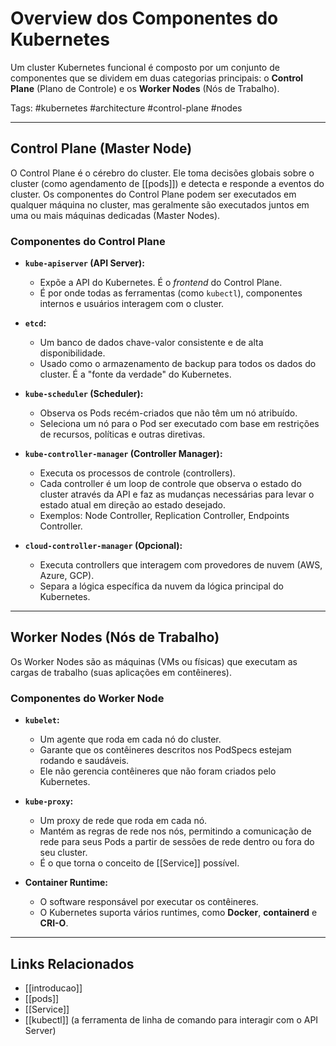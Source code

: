 # Overview dos Componentes do Kubernetes

Um cluster Kubernetes funcional é composto por um conjunto de componentes que se dividem em duas categorias principais: o **Control Plane** (Plano de Controle) e os **Worker Nodes** (Nós de Trabalho).

Tags: #kubernetes #architecture #control-plane #nodes

---

## Control Plane (Master Node)

O Control Plane é o cérebro do cluster. Ele toma decisões globais sobre o cluster (como agendamento de [[pods]]) e detecta e responde a eventos do cluster. Os componentes do Control Plane podem ser executados em qualquer máquina no cluster, mas geralmente são executados juntos em uma ou mais máquinas dedicadas (Master Nodes).

### Componentes do Control Plane

- **`kube-apiserver` (API Server):**
  - Expõe a API do Kubernetes. É o *frontend* do Control Plane.
  - É por onde todas as ferramentas (como `kubectl`), componentes internos e usuários interagem com o cluster.

- **`etcd`:**
  - Um banco de dados chave-valor consistente e de alta disponibilidade.
  - Usado como o armazenamento de backup para todos os dados do cluster. É a "fonte da verdade" do Kubernetes.

- **`kube-scheduler` (Scheduler):**
  - Observa os Pods recém-criados que não têm um nó atribuído.
  - Seleciona um nó para o Pod ser executado com base em restrições de recursos, políticas e outras diretivas.

- **`kube-controller-manager` (Controller Manager):**
  - Executa os processos de controle (controllers).
  - Cada controller é um loop de controle que observa o estado do cluster através da API e faz as mudanças necessárias para levar o estado atual em direção ao estado desejado.
  - Exemplos: Node Controller, Replication Controller, Endpoints Controller.

- **`cloud-controller-manager` (Opcional):**
  - Executa controllers que interagem com provedores de nuvem (AWS, Azure, GCP).
  - Separa a lógica específica da nuvem da lógica principal do Kubernetes.

---

## Worker Nodes (Nós de Trabalho)

Os Worker Nodes são as máquinas (VMs ou físicas) que executam as cargas de trabalho (suas aplicações em contêineres).

### Componentes do Worker Node

- **`kubelet`:**
  - Um agente que roda em cada nó do cluster.
  - Garante que os contêineres descritos nos PodSpecs estejam rodando e saudáveis.
  - Ele não gerencia contêineres que não foram criados pelo Kubernetes.

- **`kube-proxy`:**
  - Um proxy de rede que roda em cada nó.
  - Mantém as regras de rede nos nós, permitindo a comunicação de rede para seus Pods a partir de sessões de rede dentro ou fora do seu cluster.
  - É o que torna o conceito de [[Service]] possível.

- **Container Runtime:**
  - O software responsável por executar os contêineres.
  - O Kubernetes suporta vários runtimes, como **Docker**, **containerd** e **CRI-O**.

---

## Links Relacionados

- [[introducao]]
- [[pods]]
- [[Service]]
- [[kubectl]] (a ferramenta de linha de comando para interagir com o API Server)
